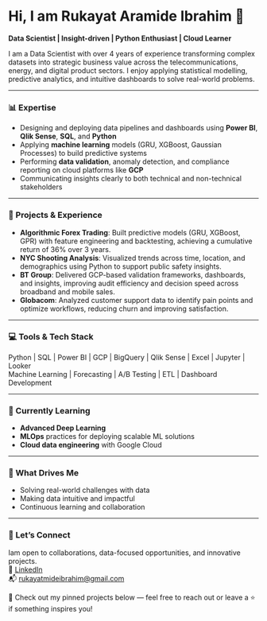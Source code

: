 # Hi, I am Rukayat Aramide Ibrahim 👋  
**Data Scientist | Insight-driven | Python Enthusiast | Cloud Learner**

I am a Data Scientist with over 4 years of experience transforming complex datasets into strategic business value across the telecommunications, energy, and digital product sectors. I enjoy applying statistical modelling, predictive analytics, and intuitive dashboards to solve real-world problems.

---

### 📊 Expertise

- Designing and deploying data pipelines and dashboards using **Power BI**, **Qlik Sense**, **SQL**, and **Python**
- Applying **machine learning** models (GRU, XGBoost, Gaussian Processes) to build predictive systems
- Performing **data validation**, anomaly detection, and compliance reporting on cloud platforms like **GCP**
- Communicating insights clearly to both technical and non-technical stakeholders

---

### 🤖 Projects & Experience

- **Algorithmic Forex Trading**: Built predictive models (GRU, XGBoost, GPR) with feature engineering and backtesting, achieving a cumulative return of 36% over 3 years.
- **NYC Shooting Analysis**: Visualized trends across time, location, and demographics using Python to support public safety insights.
- **BT Group**: Delivered GCP-based validation frameworks, dashboards, and insights, improving audit efficiency and decision speed across broadband and mobile sales.
- **Globacom**: Analyzed customer support data to identify pain points and optimize workflows, reducing churn and improving satisfaction.

---

### 💻 Tools & Tech Stack

Python | SQL | Power BI | GCP | BigQuery | Qlik Sense | Excel | Jupyter | Looker  
Machine Learning | Forecasting | A/B Testing | ETL | Dashboard Development

---

### 🌱 Currently Learning

- **Advanced Deep Learning**
- **MLOps** practices for deploying scalable ML solutions
- **Cloud data engineering** with Google Cloud

---

### 🎯 What Drives Me

- Solving real-world challenges with data
- Making data intuitive and impactful
- Continuous learning and collaboration

---

### 🤝 Let’s Connect

Iam open to collaborations, data-focused opportunities, and innovative projects.  
🔗 [LinkedIn](https://www.linkedin.com/in/rukayat-mide-ibrahim)  
📬 rukayatmideibrahim@gmail.com  

🚀 Check out my pinned projects below — feel free to reach out or leave a ⭐ if something inspires you!

